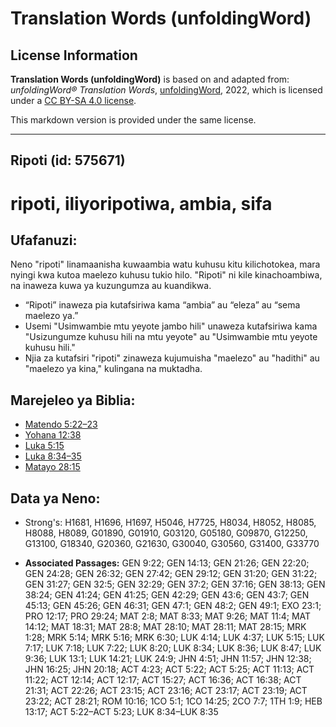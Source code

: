 # Translation Words (unfoldingWord)

## License Information

**Translation Words (unfoldingWord)** is based on and adapted from: _unfoldingWord® Translation Words_, [unfoldingWord](https://unfoldingword.org/utw), 2022, which is licensed under a [CC BY-SA 4.0 license](https://creativecommons.org/licenses/by-sa/4.0/legalcode.en).

This markdown version is provided under the same license.



--------------------------------

## Ripoti (id: 575671)

ripoti, iliyoripotiwa, ambia, sifa
==================================

Ufafanuzi:
----------

Neno "ripoti" linamaanisha kuwaambia watu kuhusu kitu kilichotokea, mara nyingi kwa kutoa maelezo kuhusu tukio hilo. "Ripoti" ni kile kinachoambiwa, na inaweza kuwa ya kuzungumza au kuandikwa.

* “Ripoti” inaweza pia kutafsiriwa kama “ambia” au “eleza” au “sema maelezo ya.”
* Usemi "Usimwambie mtu yeyote jambo hili" unaweza kutafsiriwa kama "Usizungumze kuhusu hili na mtu yeyote" au "Usimwambie mtu yeyote kuhusu hili."
* Njia za kutafsiri "ripoti" zinaweza kujumuisha "maelezo" au "hadithi" au "maelezo ya kina," kulingana na muktadha.

Marejeleo ya Biblia:
--------------------

* [Matendo 5:22–23](https://ref.ly/Acts5:22-Acts5:23)
* [Yohana 12:38](https://ref.ly/John12:38)
* [Luka 5:15](https://ref.ly/Luke5:15)
* [Luka 8:34–35](https://ref.ly/Luke8:34-Luke8:35)
* [Matayo 28:15](https://ref.ly/Matt28:15)

Data ya Neno:
-------------

* Strong's: H1681, H1696, H1697, H5046, H7725, H8034, H8052, H8085, H8088, H8089, G01890, G01910, G03120, G05180, G09870, G12250, G13100, G18340, G20360, G21630, G30040, G30560, G31400, G33770

* **Associated Passages:** GEN 9:22; GEN 14:13; GEN 21:26; GEN 22:20; GEN 24:28; GEN 26:32; GEN 27:42; GEN 29:12; GEN 31:20; GEN 31:22; GEN 31:27; GEN 32:5; GEN 32:29; GEN 37:2; GEN 37:16; GEN 38:13; GEN 38:24; GEN 41:24; GEN 41:25; GEN 42:29; GEN 43:6; GEN 43:7; GEN 45:13; GEN 45:26; GEN 46:31; GEN 47:1; GEN 48:2; GEN 49:1; EXO 23:1; PRO 12:17; PRO 29:24; MAT 2:8; MAT 8:33; MAT 9:26; MAT 11:4; MAT 14:12; MAT 18:31; MAT 28:8; MAT 28:10; MAT 28:11; MAT 28:15; MRK 1:28; MRK 5:14; MRK 5:16; MRK 6:30; LUK 4:14; LUK 4:37; LUK 5:15; LUK 7:17; LUK 7:18; LUK 7:22; LUK 8:20; LUK 8:34; LUK 8:36; LUK 8:47; LUK 9:36; LUK 13:1; LUK 14:21; LUK 24:9; JHN 4:51; JHN 11:57; JHN 12:38; JHN 16:25; JHN 20:18; ACT 4:23; ACT 5:22; ACT 5:25; ACT 11:13; ACT 11:22; ACT 12:14; ACT 12:17; ACT 15:27; ACT 16:36; ACT 16:38; ACT 21:31; ACT 22:26; ACT 23:15; ACT 23:16; ACT 23:17; ACT 23:19; ACT 23:22; ACT 28:21; ROM 10:16; 1CO 5:1; 1CO 14:25; 2CO 7:7; 1TH 1:9; HEB 13:17; ACT 5:22–ACT 5:23; LUK 8:34–LUK 8:35

